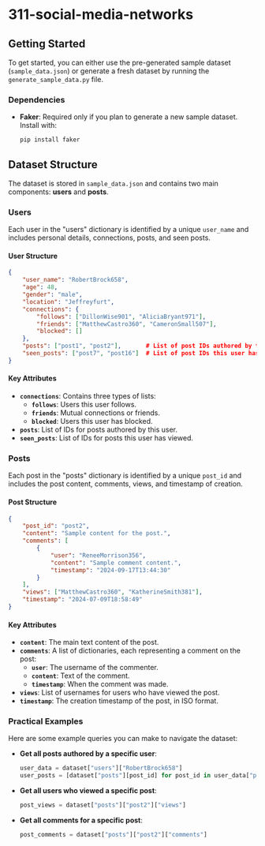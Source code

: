 # 311-social-media-networks

## Getting Started

To get started, you can either use the pre-generated sample dataset (`sample_data.json`) or generate a fresh dataset by running the `generate_sample_data.py` file.

### Dependencies

- **Faker**: Required only if you plan to generate a new sample dataset. Install with:
  ```bash
  pip install faker
## Dataset Structure

The dataset is stored in `sample_data.json` and contains two main components: **users** and **posts**.

### Users

Each user in the "users" dictionary is identified by a unique `user_name` and includes personal details, connections, posts, and seen posts.

#### User Structure

```json
{
    "user_name": "RobertBrock658",
    "age": 48,
    "gender": "male",
    "location": "Jeffreyfurt",
    "connections": {
        "follows": ["DillonWise901", "AliciaBryant971"],
        "friends": ["MatthewCastro360", "CameronSmall507"],
        "blocked": []
    },
    "posts": ["post1", "post2"],       # List of post IDs authored by this user
    "seen_posts": ["post7", "post16"]  # List of post IDs this user has viewed
}
```

#### Key Attributes

- **`connections`**: Contains three types of lists:
  - **`follows`**: Users this user follows.
  - **`friends`**: Mutual connections or friends.
  - **`blocked`**: Users this user has blocked.
- **`posts`**: List of IDs for posts authored by this user.
- **`seen_posts`**: List of IDs for posts this user has viewed.

### Posts

Each post in the "posts" dictionary is identified by a unique `post_id` and includes the post content, comments, views, and timestamp of creation.

#### Post Structure

```json
{
    "post_id": "post2",
    "content": "Sample content for the post.",
    "comments": [
        {
            "user": "ReneeMorrison356",
            "content": "Sample comment content.",
            "timestamp": "2024-09-17T13:44:30"
        }
    ],
    "views": ["MatthewCastro360", "KatherineSmith381"],
    "timestamp": "2024-07-09T18:58:49"
}
```

#### Key Attributes

- **`content`**: The main text content of the post.
- **`comments`**: A list of dictionaries, each representing a comment on the post:
  - **`user`**: The username of the commenter.
  - **`content`**: Text of the comment.
  - **`timestamp`**: When the comment was made.
- **`views`**: List of usernames for users who have viewed the post.
- **`timestamp`**: The creation timestamp of the post, in ISO format.

### Practical Examples

Here are some example queries you can make to navigate the dataset:

- **Get all posts authored by a specific user**:
  ```python
  user_data = dataset["users"]["RobertBrock658"]
  user_posts = [dataset["posts"][post_id] for post_id in user_data["posts"]]
  ```

- **Get all users who viewed a specific post**:
  ```python
  post_views = dataset["posts"]["post2"]["views"]
  ```

- **Get all comments for a specific post**:
  ```python
  post_comments = dataset["posts"]["post2"]["comments"]
  ```